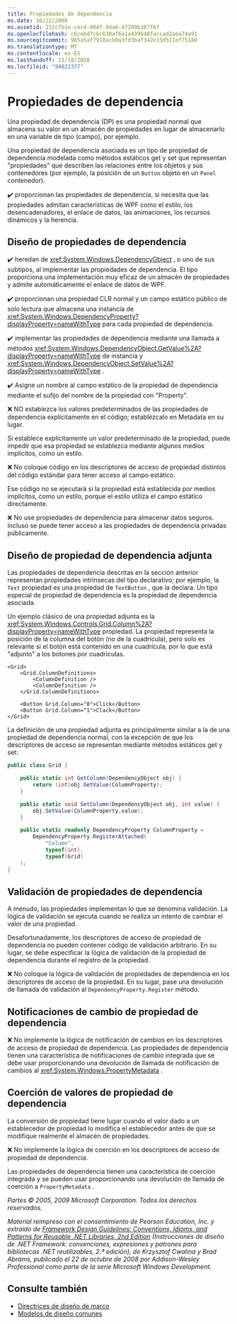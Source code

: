 ```yaml
---
title: Propiedades de dependencia
ms.date: 10/22/2008
ms.assetid: 212cfb1e-cec4-4047-94a6-47209b387f6f
ms.openlocfilehash: c6cebd7c6c630af6a1a439b48faccad2aea74a91
ms.sourcegitcommit: 965a5af7918acb0a3fd3baf342e15d511ef75188
ms.translationtype: MT
ms.contentlocale: es-ES
ms.lasthandoff: 11/18/2020
ms.locfileid: "94821377"
---
```

# <a name="dependency-properties"></a>Propiedades de dependencia
Una propiedad de dependencia (DP) es una propiedad normal que almacena su valor en un almacén de propiedades en lugar de almacenarlo en una variable de tipo (campo), por ejemplo.

 Una propiedad de dependencia asociada es un tipo de propiedad de dependencia modelada como métodos estáticos get y set que representan "propiedades" que describen las relaciones entre los objetos y sus contenedores (por ejemplo, la posición de un `Button` objeto en un `Panel` contenedor).

 ✔️ proporcionan las propiedades de dependencia, si necesita que las propiedades admitan características de WPF como el estilo, los desencadenadores, el enlace de datos, las animaciones, los recursos dinámicos y la herencia.

## <a name="dependency-property-design"></a>Diseño de propiedades de dependencia
 ✔️ heredan de <xref:System.Windows.DependencyObject> , o uno de sus subtipos, al implementar las propiedades de dependencia. El tipo proporciona una implementación muy eficaz de un almacén de propiedades y admite automáticamente el enlace de datos de WPF.

 ✔️ proporcionan una propiedad CLR normal y un campo estático público de solo lectura que almacena una instancia de <xref:System.Windows.DependencyProperty?displayProperty=nameWithType> para cada propiedad de dependencia.

 ✔️ implementar las propiedades de dependencia mediante una llamada a métodos <xref:System.Windows.DependencyObject.GetValue%2A?displayProperty=nameWithType> de instancia y <xref:System.Windows.DependencyObject.SetValue%2A?displayProperty=nameWithType> .

 ✔️ Asigne un nombre al campo estático de la propiedad de dependencia mediante el sufijo del nombre de la propiedad con "Property".

 ❌ NO establezca los valores predeterminados de las propiedades de dependencia explícitamente en el código; establézcalo en Metadata en su lugar.

 Si establece explícitamente un valor predeterminado de la propiedad, puede impedir que esa propiedad se establezca mediante algunos medios implícitos, como un estilo.

 ❌ No coloque código en los descriptores de acceso de propiedad distintos del código estándar para tener acceso al campo estático.

 Ese código no se ejecutará si la propiedad está establecida por medios implícitos, como un estilo, porque el estilo utiliza el campo estático directamente.

 ❌ No use propiedades de dependencia para almacenar datos seguros. Incluso se puede tener acceso a las propiedades de dependencia privadas públicamente.

## <a name="attached-dependency-property-design"></a>Diseño de propiedad de dependencia adjunta
 Las propiedades de dependencia descritas en la sección anterior representan propiedades intrínsecas del tipo declarativo; por ejemplo, la `Text` propiedad es una propiedad de `TextButton` , que la declara. Un tipo especial de propiedad de dependencia es la propiedad de dependencia asociada.

 Un ejemplo clásico de una propiedad adjunta es la <xref:System.Windows.Controls.Grid.Column%2A?displayProperty=nameWithType> propiedad. La propiedad representa la posición de la columna del botón (no de la cuadrícula), pero solo es relevante si el botón está contenido en una cuadrícula, por lo que está "adjunto" a los botones por cuadrículas.

```xaml
<Grid>
    <Grid.ColumnDefinitions>
        <ColumnDefinition />
        <ColumnDefinition />
    </Grid.ColumnDefinitions>

    <Button Grid.Column="0">Click</Button>
    <Button Grid.Column="1">Clack</Button>
</Grid>
```

 La definición de una propiedad adjunta es principalmente similar a la de una propiedad de dependencia normal, con la excepción de que los descriptores de acceso se representan mediante métodos estáticos get y set:

```csharp
public class Grid {

    public static int GetColumn(DependencyObject obj) {
        return (int)obj.GetValue(ColumnProperty);
    }

    public static void SetColumn(DependencyObject obj, int value) {
        obj.SetValue(ColumnProperty,value);
    }

    public static readonly DependencyProperty ColumnProperty =
        DependencyProperty.RegisterAttached(
            "Column",
            typeof(int),
            typeof(Grid)
    );
}
```

## <a name="dependency-property-validation"></a>Validación de propiedades de dependencia
 A menudo, las propiedades implementan lo que se denomina validación. La lógica de validación se ejecuta cuando se realiza un intento de cambiar el valor de una propiedad.

 Desafortunadamente, los descriptores de acceso de propiedad de dependencia no pueden contener código de validación arbitrario. En su lugar, se debe especificar la lógica de validación de la propiedad de dependencia durante el registro de la propiedad.

 ❌ No coloque la lógica de validación de propiedades de dependencia en los descriptores de acceso de la propiedad. En su lugar, pase una devolución de llamada de validación al `DependencyProperty.Register` método.

## <a name="dependency-property-change-notifications"></a>Notificaciones de cambio de propiedad de dependencia
 ❌ No implemente la lógica de notificación de cambios en los descriptores de acceso de propiedad de dependencia. Las propiedades de dependencia tienen una característica de notificaciones de cambio integrada que se debe usar proporcionando una devolución de llamada de notificación de cambios al <xref:System.Windows.PropertyMetadata> .

## <a name="dependency-property-value-coercion"></a>Coerción de valores de propiedad de dependencia
 La conversión de propiedad tiene lugar cuando el valor dado a un establecedor de propiedad lo modifica el establecedor antes de que se modifique realmente el almacén de propiedades.

 ❌ No implemente la lógica de coerción en los descriptores de acceso de propiedad de dependencia.

 Las propiedades de dependencia tienen una característica de coerción integrada y se pueden usar proporcionando una devolución de llamada de coerción a `PropertyMetadata` .

 *Partes © 2005, 2009 Microsoft Corporation. Todos los derechos reservados.*

 *Material reimpreso con el consentimiento de Pearson Education, Inc. y extraído de [Framework Design Guidelines: Conventions, Idioms, and Patterns for Reusable .NET Libraries, 2nd Edition](https://www.informit.com/store/framework-design-guidelines-conventions-idioms-and-9780321545619) (Instrucciones de diseño de .NET Framework: convenciones, expresiones y patrones para bibliotecas .NET reutilizables, 2.ª edición), de Krzysztof Cwalina y Brad Abrams, publicado el 22 de octubre de 2008 por Addison-Wesley Professional como parte de la serie Microsoft Windows Development.*

## <a name="see-also"></a>Consulte también

- [Directrices de diseño de marco](index.md)
- [Modelos de diseño comunes](common-design-patterns.md)
